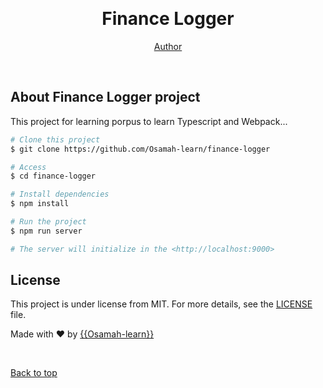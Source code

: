 <div align="center" id="top"> 
  

  &#xa0;

  <!-- <a href="https://financelogger.netlify.app">Demo</a> -->
</div>

<h1 align="center">Finance Logger</h1>

<p align="center">

  <!-- <img alt="Github issues" src="https://img.shields.io/github/issues/{{YOUR_GITHUB_USERNAME}}/finance-logger?color=56BEB8" /> -->

  <!-- <img alt="Github forks" src="https://img.shields.io/github/forks/{{YOUR_GITHUB_USERNAME}}/finance-logger?color=56BEB8" /> -->

  <!-- <img alt="Github stars" src="https://img.shields.io/github/stars/{{YOUR_GITHUB_USERNAME}}/finance-logger?color=56BEB8" /> -->
</p>

<!-- Status -->

<!-- <h4 align="center"> 
	🚧  Finance Logger 🚀 Under construction...  🚧
</h4> 

<hr> -->

<p align="center">
  <a href="https://github.com/Osamah-learn" target="_blank">Author</a>
</p>

<br>


## About Finance Logger project

This project for learning porpus to learn Typescript and Webpack...


```bash
# Clone this project
$ git clone https://github.com/Osamah-learn/finance-logger

# Access
$ cd finance-logger

# Install dependencies
$ npm install

# Run the project
$ npm run server

# The server will initialize in the <http://localhost:9000>
```

## License

This project is under license from MIT. For more details, see the [LICENSE](LICENSE.md) file.


Made with :heart: by <a href="https://github.com/{{Osamah-learn}}" target="_blank">{{Osamah-learn}}</a>

&#xa0;

<a href="#top">Back to top</a>
